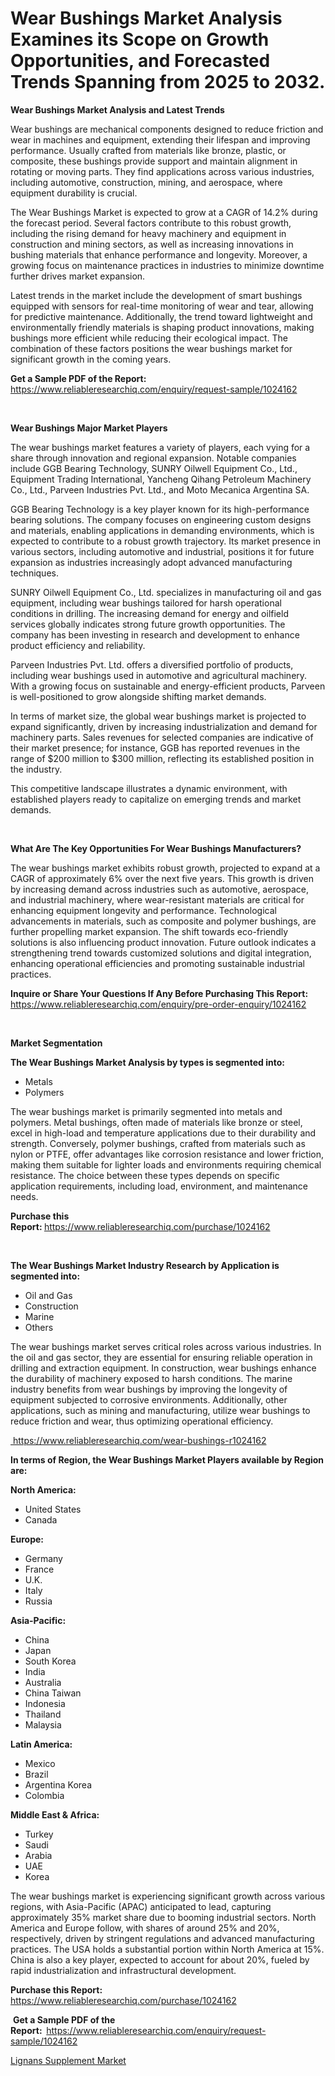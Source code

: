 <p><h1>Wear Bushings Market Analysis Examines its Scope on Growth Opportunities, and Forecasted Trends Spanning from 2025 to 2032.</h1></p><p><strong>Wear Bushings Market Analysis and Latest Trends</strong></p>
<p><p>Wear bushings are mechanical components designed to reduce friction and wear in machines and equipment, extending their lifespan and improving performance. Usually crafted from materials like bronze, plastic, or composite, these bushings provide support and maintain alignment in rotating or moving parts. They find applications across various industries, including automotive, construction, mining, and aerospace, where equipment durability is crucial.</p><p>The Wear Bushings Market is expected to grow at a CAGR of 14.2% during the forecast period. Several factors contribute to this robust growth, including the rising demand for heavy machinery and equipment in construction and mining sectors, as well as increasing innovations in bushing materials that enhance performance and longevity. Moreover, a growing focus on maintenance practices in industries to minimize downtime further drives market expansion.</p><p>Latest trends in the market include the development of smart bushings equipped with sensors for real-time monitoring of wear and tear, allowing for predictive maintenance. Additionally, the trend toward lightweight and environmentally friendly materials is shaping product innovations, making bushings more efficient while reducing their ecological impact. The combination of these factors positions the wear bushings market for significant growth in the coming years.</p></p>
<p><strong>Get a Sample PDF of the Report:&nbsp;</strong> <a href="https://www.reliableresearchiq.com/enquiry/request-sample/1024162?utm_campaign=2238&utm_medium=2&utm_source=Github&utm_content=ia&utm_term=06032025&utm_id=wear-bushings">https://www.reliableresearchiq.com/enquiry/request-sample/1024162</a></p>
<p>&nbsp;</p>
<p><strong>Wear Bushings Major Market Players</strong></p>
<p><p>The wear bushings market features a variety of players, each vying for a share through innovation and regional expansion. Notable companies include GGB Bearing Technology, SUNRY Oilwell Equipment Co., Ltd., Equipment Trading International, Yancheng Qihang Petroleum Machinery Co., Ltd., Parveen Industries Pvt. Ltd., and Moto Mecanica Argentina SA.</p><p>GGB Bearing Technology is a key player known for its high-performance bearing solutions. The company focuses on engineering custom designs and materials, enabling applications in demanding environments, which is expected to contribute to a robust growth trajectory. Its market presence in various sectors, including automotive and industrial, positions it for future expansion as industries increasingly adopt advanced manufacturing techniques.</p><p>SUNRY Oilwell Equipment Co., Ltd. specializes in manufacturing oil and gas equipment, including wear bushings tailored for harsh operational conditions in drilling. The increasing demand for energy and oilfield services globally indicates strong future growth opportunities. The company has been investing in research and development to enhance product efficiency and reliability.</p><p>Parveen Industries Pvt. Ltd. offers a diversified portfolio of products, including wear bushings used in automotive and agricultural machinery. With a growing focus on sustainable and energy-efficient products, Parveen is well-positioned to grow alongside shifting market demands.</p><p>In terms of market size, the global wear bushings market is projected to expand significantly, driven by increasing industrialization and demand for machinery parts. Sales revenues for selected companies are indicative of their market presence; for instance, GGB has reported revenues in the range of $200 million to $300 million, reflecting its established position in the industry.</p><p>This competitive landscape illustrates a dynamic environment, with established players ready to capitalize on emerging trends and market demands.</p></p>
<p>&nbsp;</p>
<p><strong>What Are The Key Opportunities For Wear Bushings Manufacturers?</strong></p>
<p><p>The wear bushings market exhibits robust growth, projected to expand at a CAGR of approximately 6% over the next five years. This growth is driven by increasing demand across industries such as automotive, aerospace, and industrial machinery, where wear-resistant materials are critical for enhancing equipment longevity and performance. Technological advancements in materials, such as composite and polymer bushings, are further propelling market expansion. The shift towards eco-friendly solutions is also influencing product innovation. Future outlook indicates a strengthening trend towards customized solutions and digital integration, enhancing operational efficiencies and promoting sustainable industrial practices.</p></p>
<p><strong>Inquire or Share Your Questions If Any Before Purchasing This Report:</strong> <a href="https://www.reliableresearchiq.com/enquiry/pre-order-enquiry/1024162?utm_campaign=2238&utm_medium=2&utm_source=Github&utm_content=ia&utm_term=06032025&utm_id=wear-bushings">https://www.reliableresearchiq.com/enquiry/pre-order-enquiry/1024162</a></p>
<p>&nbsp;</p>
<p><strong>Market Segmentation</strong></p>
<p><strong>The Wear Bushings Market Analysis by types is segmented into:</strong></p>
<p><ul><li>Metals</li><li>Polymers</li></ul></p>
<p><p>The wear bushings market is primarily segmented into metals and polymers. Metal bushings, often made of materials like bronze or steel, excel in high-load and temperature applications due to their durability and strength. Conversely, polymer bushings, crafted from materials such as nylon or PTFE, offer advantages like corrosion resistance and lower friction, making them suitable for lighter loads and environments requiring chemical resistance. The choice between these types depends on specific application requirements, including load, environment, and maintenance needs.</p></p>
<p><strong>Purchase this Report:&nbsp;</strong><a href="https://www.reliableresearchiq.com/purchase/1024162?utm_campaign=2238&utm_medium=2&utm_source=Github&utm_content=ia&utm_term=06032025&utm_id=wear-bushings">https://www.reliableresearchiq.com/purchase/1024162</a></p>
<p>&nbsp;</p>
<p><strong>The Wear Bushings Market Industry Research by Application is segmented into:</strong></p>
<p><ul><li>Oil and Gas</li><li>Construction</li><li>Marine</li><li>Others</li></ul></p>
<p><p>The wear bushings market serves critical roles across various industries. In the oil and gas sector, they are essential for ensuring reliable operation in drilling and extraction equipment. In construction, wear bushings enhance the durability of machinery exposed to harsh conditions. The marine industry benefits from wear bushings by improving the longevity of equipment subjected to corrosive environments. Additionally, other applications, such as mining and manufacturing, utilize wear bushings to reduce friction and wear, thus optimizing operational efficiency.</p></p>
<p><a href="https://www.reliableresearchiq.com/wear-bushings-r1024162?utm_campaign=2238&utm_medium=2&utm_source=Github&utm_content=ia&utm_term=06032025&utm_id=wear-bushings">&nbsp;https://www.reliableresearchiq.com/wear-bushings-r1024162</a></p>
<p><strong>In terms of Region, the Wear Bushings Market Players available by Region are:</strong></p>
<p>
    <p> <strong> North America: </strong>
        <ul>
            <li>United States</li>
            <li>Canada</li>
        </ul>
        </p> 
    <p> <strong> Europe: </strong>
        <ul>
            <li>Germany</li>
            <li>France</li>
            <li>U.K.</li>
            <li>Italy</li>
            <li>Russia</li>
        </ul>
        </p> 
    <p> <strong> Asia-Pacific: </strong>
        <ul>
            <li>China</li>
            <li>Japan</li>
            <li>South Korea</li>
            <li>India</li>
            <li>Australia</li>
            <li>China Taiwan</li>
            <li>Indonesia</li>
            <li>Thailand</li>
            <li>Malaysia</li>
        </ul>
        </p> 
    <p> <strong> Latin America: </strong>
        <ul>
            <li>Mexico</li>
            <li>Brazil</li>
            <li>Argentina Korea</li>
            <li>Colombia</li>
        </ul>
        </p> 
    <p> <strong> Middle East & Africa: </strong>
        <ul>
            <li>Turkey</li>
            <li>Saudi</li>
            <li>Arabia</li>
            <li>UAE</li>
            <li>Korea</li>
        </ul>
    </p>
    </p>
<p><p>The wear bushings market is experiencing significant growth across various regions, with Asia-Pacific (APAC) anticipated to lead, capturing approximately 35% market share due to booming industrial sectors. North America and Europe follow, with shares of around 25% and 20%, respectively, driven by stringent regulations and advanced manufacturing practices. The USA holds a substantial portion within North America at 15%. China is also a key player, expected to account for about 20%, fueled by rapid industrialization and infrastructural development.</p></p>
<p><strong>Purchase this Report: </strong><a href="https://www.reliableresearchiq.com/purchase/1024162?utm_campaign=2238&utm_medium=2&utm_source=Github&utm_content=ia&utm_term=06032025&utm_id=wear-bushings">https://www.reliableresearchiq.com/purchase/1024162</a></p>
<p>&nbsp;<strong>Get a Sample PDF of the Report:&nbsp;&nbsp;</strong><a href="https://www.reliableresearchiq.com/enquiry/request-sample/1024162?utm_campaign=2238&utm_medium=2&utm_source=Github&utm_content=ia&utm_term=06032025&utm_id=wear-bushings">https://www.reliableresearchiq.com/enquiry/request-sample/1024162</a></p>
<p><strong></strong></p>
<p><p><a href="https://github.com/SanjidaMahmud54/Market-Research-Report-List-1/blob/main/lignans-supplement-market.md?utm_campaign=2238&utm_medium=2&utm_source=Github&utm_content=ia&utm_term=06032025&utm_id=wear-bushings">Lignans Supplement Market</a></p></p>